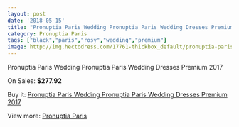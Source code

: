 ```yaml
---
layout: post
date: '2018-05-15'
title: "Pronuptia Paris Wedding Pronuptia Paris Wedding Dresses Premium 2017"
category: Pronuptia Paris
tags: ["black","paris","rosy","wedding","premium"]
image: http://img.hectodress.com/17761-thickbox_default/pronuptia-paris-wedding-pronuptia-paris-wedding-dresses-premium-2013.jpg
---
```

Pronuptia Paris Wedding Pronuptia Paris Wedding Dresses Premium 2017

On Sales: **$277.92**
<a href="https://www.hectodress.com/pronuptia-paris/8337-pronuptia-paris-wedding-pronuptia-paris-wedding-dresses-premium-2013.html"><amp-img layout="responsive" width="600" height="600" src="//img.hectodress.com/17761-thickbox_default/pronuptia-paris-wedding-pronuptia-paris-wedding-dresses-premium-2013.jpg" alt="Pronuptia Paris Wedding Pronuptia Paris Wedding Dresses Premium 2017 0" /></a>

Buy it: [Pronuptia Paris Wedding Pronuptia Paris Wedding Dresses Premium 2017](https://www.hectodress.com/pronuptia-paris/8337-pronuptia-paris-wedding-pronuptia-paris-wedding-dresses-premium-2013.html "Pronuptia Paris Wedding Pronuptia Paris Wedding Dresses Premium 2017")

View more: [Pronuptia Paris](https://www.hectodress.com/140-pronuptia-paris "Pronuptia Paris")